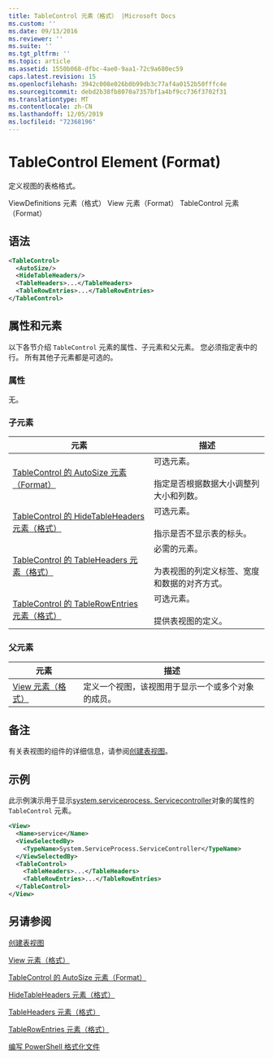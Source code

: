 ```yaml
---
title: TableControl 元素（格式） |Microsoft Docs
ms.custom: ''
ms.date: 09/13/2016
ms.reviewer: ''
ms.suite: ''
ms.tgt_pltfrm: ''
ms.topic: article
ms.assetid: 1550b068-dfbc-4ae0-9aa1-72c9a680ec59
caps.latest.revision: 15
ms.openlocfilehash: 3942c008e026b0b99db3c77af4a0152b50fffc4e
ms.sourcegitcommit: debd2b38fb8070a7357bf1a4bf9cc736f3702f31
ms.translationtype: MT
ms.contentlocale: zh-CN
ms.lasthandoff: 12/05/2019
ms.locfileid: "72368196"
---
```

# <a name="tablecontrol-element-format"></a>TableControl Element (Format)

定义视图的表格格式。

ViewDefinitions 元素（格式） View 元素（Format） TableControl 元素（Format）

## <a name="syntax"></a>语法

```xml
<TableControl>
  <AutoSize/>
  <HideTableHeaders/>
  <TableHeaders>...</TableHeaders>
  <TableRowEntries>...</TableRowEntries>
</TableControl>

```

## <a name="attributes-and-elements"></a>属性和元素

以下各节介绍 `TableControl` 元素的属性、子元素和父元素。 您必须指定表中的行。 所有其他子元素都是可选的。

### <a name="attributes"></a>属性

无。

### <a name="child-elements"></a>子元素

|元素|描述|
|-------------|-----------------|
|[TableControl 的 AutoSize 元素（Format）](./autosize-element-for-tablecontrol-format.md)|可选元素。<br /><br /> 指定是否根据数据大小调整列大小和列数。|
|[TableControl 的 HideTableHeaders 元素（格式）](./hidetableheaders-element-format.md)|可选元素。<br /><br /> 指示是否不显示表的标头。|
|[TableControl 的 TableHeaders 元素（格式）](./tableheaders-element-format.md)|必需的元素。<br /><br /> 为表视图的列定义标签、宽度和数据的对齐方式。|
|[TableControl 的 TableRowEntries 元素（格式）](./tablerowentries-element-for-tablecontrol-format.md)|可选元素。<br /><br /> 提供表视图的定义。|

### <a name="parent-elements"></a>父元素

|元素|描述|
|-------------|-----------------|
|[View 元素（格式）](./view-element-format.md)|定义一个视图，该视图用于显示一个或多个对象的成员。|

## <a name="remarks"></a>备注

有关表视图的组件的详细信息，请参阅[创建表视图](./creating-a-table-view.md)。

## <a name="example"></a>示例

此示例演示用于显示[system.serviceprocess. Servicecontroller](/dotnet/api/System.ServiceProcess.ServiceController)对象的属性的 `TableControl` 元素。

```xml
<View>
  <Name>service</Name>
  <ViewSelectedBy>
    <TypeName>System.ServiceProcess.ServiceController</TypeName>
  </ViewSelectedBy>
  <TableControl>
    <TableHeaders>...</TableHeaders>
    <TableRowEntries>...</TableRowEntries>
  </TableControl>
</View>

```

## <a name="see-also"></a>另请参阅

[创建表视图](./creating-a-table-view.md)

[View 元素（格式）](./view-element-format.md)

[TableControl 的 AutoSize 元素（Format）](./autosize-element-for-tablecontrol-format.md)

[HideTableHeaders 元素（格式）](./hidetableheaders-element-format.md)

[TableHeaders 元素（格式）](./tableheaders-element-format.md)

[TableRowEntries 元素（格式）](./tablerowentries-element-for-tablecontrol-format.md)

[编写 PowerShell 格式化文件](./writing-a-powershell-formatting-file.md)
